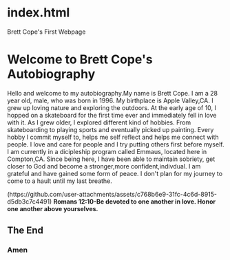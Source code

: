 # index.html
<!DOCTYPE html>
<html lang="en">
<head>
<meta charset="UTF-8">
<meta name="viewport" content="width=device-width, initial-scale=1.0">
Brett Cope's First Webpage
</head>
<body>
<h1>Welcome to Brett Cope's Autobiography</h1>
<p>Hello and welcome to my autobiography.My name is Brett Cope. I am a 28 year old, male, who was born in 1996. My birthplace is Apple Valley,CA. I grew up loving nature and exploring the outdoors. At the early age of 10, I hopped on a skateboard for the first time ever 
and immediately fell in love with it. As I grew older, I explored different kind of hobbies. From skateboarding to playing sports and eventually picked up painting. Every hobby I commit myself to, helps me self reflect
and helps me connect with people. I love and care for people and I try putting others first before myself. I am currently in a dicipleship program called Emmaus, located here in Compton,CA. Since being here, I have been able to maintain sobriety, get closer to God
and become a stronger,more confident,indivdual. I am grateful and have gained some form of peace. I don't plan for my journey to come to a hault until my last breathe.</p>
</body>(https://github.com/user-attachments/assets/c768b6e9-31fc-4c6d-8915-d5db3c7c4491)
</body>
<b>Romans 12:10-Be devoted to one another in love. Honor one another above yourselves.</b>
<h2>The End</h2>
<h3>Amen</h3>
